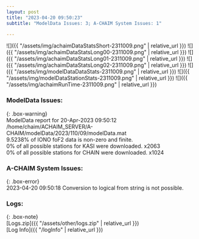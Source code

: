 ```yaml
---
layout: post
title: "2023-04-20 09:50:23"
subtitle: "ModelData Issues: 3; A-CHAIM System Issues: 1"

---
```


![]({{ "/assets/img/achaimDataStatsShort-2311009.png" | relative_url }})
![]({{ "/assets/img/achaimDataStatsLong00-2311009.png" | relative_url }})
![]({{ "/assets/img/achaimDataStatsLong01-2311009.png" | relative_url }})
![]({{ "/assets/img/achaimDataStatsLong02-2311009.png" | relative_url }})
![]({{ "/assets/img/modelDataDataStats-2311009.png" | relative_url }})
![]({{ "/assets/img/modelDataStationStats-2311009.png" | relative_url }})
![]({{ "/assets/img/achaimRunTime-2311009.png" | relative_url }})


### ModelData Issues:  
  
{: .box-warning}  
 ModelData report for 20-Apr-2023 09:50:12   
 /home/chaim/ACHAIM_SERVER/A-CHAIM/modelData/2023/110/09/modelData.mat   
 9.5238% of IONO foF2 data is non-zero and finite.   
 0% of all possible stations for KASI were downloaded. x2063   
 0% of all possible stations for CHAIN were downloaded. x1024   
  
### A-CHAIM System Issues:  
  
{: .box-error}  
2023-04-20 09:50:18 Conversion to logical from string is not possible.  

### Logs:  
  
{: .box-note}  
[Logs.zip]({{ "/assets/other/logs.zip" | relative_url }})  
[Log Info]({{ "/logInfo" | relative_url }})  
